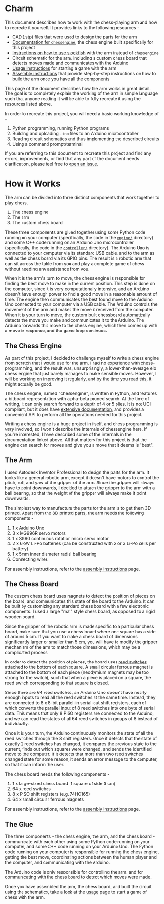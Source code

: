 # Charm
This document describes how to work with the chess-playing arm and how to recreate it yourself. It provides links to the following resources -

- CAD (.stp) files that were used to design the parts for the arm
- [Documentation for `chessengine`](https://chessengine.readthedocs.io/en/latest), the chess engine built specifically for this project
- [Instructions on how to use stockfish](./stockfish.md) with the arm instead of `chessengine`
- [Circuit schematic](../data/chessbot.kicad_sch) for the arm, including a custom chess board that detects moves made and communicates with the Arduino
- [Usage instructions](./usage.md) for starting a game with the arm
- [Assembly instructions](./assemble.md) that provide step-by-step instructions on how to build the arm once you have all the components


This page of the document describes how the arm works in great detail. The goal is to completely explain the working of the arm in simple language such that anyone reading it will be able to fully recreate it using the resources listed above.

In order to recreate this project, you will need a basic working knowledge of -
1. Python programming, running Python programs
2. Building and uploading `.ino` files to an Arduino microcontroller
3. Reading circuit schematics and thus implementing the described circuits
4. Using a command prompt/terminal

If you are referring to this document to recreate this project and find any errors, improvements, or find that any part of the document needs clarification, please feel free to [open an issue](https://github.com/hrushikeshrv/charm/issues).

# How it Works
<!-- Add a block diagram of the system -->
The arm can be divided into three distinct components that work together to play chess.

1. The chess engine
2. The arm
3. The custom chess board

These three components are glued together using some Python code running on your computer (specifically, the code in the [`engine/`](https://github.com/hrushikeshrv/charm/tree/main/engine) directory) and some C++ code running on an Arduino Uno microcontroller (specifically, the code in the [`controller/`](https://github.com/hrushikeshrv/charm/tree/main/controller) directory). The Arduino Uno is connected to your computer via its standard USB cable, and to the arm  as well as the chess board via its GPIO pins. The result is a robotic arm that can sit across the table from you and play a complete game of chess without needing any assistance from you.

When it is the arm's turn to move, the chess engine is responsible for finding the best move to make in the current position. This step is done on the computer, since it is very computationally intensive, and an Arduino doesn't have enough power to find a good move in a reasonable amount of time. The engine then communicates the best found move to the Arduino Uno connected to your computer via a USB cable. The Arduino controls the movement of the arm and makes the move it received from the computer. When it is your turn to move, the custom built chessboard automatically detects the move you make and communicates it to the Arduino. The Arduino forwards this move to the chess engine, which then comes up with a move in response, and the game loop continues.

## The Chess Engine

As part of this project, I decided to challenge myself to write a chess engine from scratch that I would use for the arm. I had no experience with chess-programming, and the result was, unsurprisingly, a lower-than-average elo chess engine that just barely manages to make sensible moves. However, I will be working on improving it regularly, and by the time you read this, it might actually be good.

The chess engine, named "chessengine", is written in Python, and features a bitboard representation with alpha-beta pruned search. At the time of writing, it can only search forward to a depth of 4 or 5 plies. It is not UCI compliant, but it does have [extensive documentation](https://chessengine.readthedocs.io/en/latest), and provides a convenient API to perform all the operations needed for this project.

Writing a chess engine is a huge project in itself, and chess programming is _very_ involved, so I won't describe the internals of chessengine here. If you're interested, I have described some of the internals in the documentation linked above. All that matters for this project is that the engine can search for moves and give you a move that it deems is "best".

## The Arm
<!-- Add screenshots of the 3D model of the arm -->
I used Autodesk Inventor Professional to design the parts for the arm. It looks like a general robotic arm, except it doesn't have motors to control the pitch, roll, and yaw of the gripper of the arm. Since the gripper will always have to point downwards, I decided to attach the gripper to the arm with a ball bearing, so that the weight of the gripper will always make it point downwards.

The simplest way to manufacture the parts for the arm is to get them 3D printed. Apart from the 3D printed parts, the arm needs the following components -

1. 1 x Arduino Uno
2. 3 x MG996R servo motors
3. 1 x SG90 continuous rotation micro servo motor
4. 2 x 6-9V Li-Po batteries (can be constructed with 2 or 3 Li-Po cells per battery)
5. 1 x 5mm inner diameter radial ball bearing
6. Connecting wires

For assembly instructions, refer to the [assembly instructions](./assemble.md) page.

## The Chess Board
<!-- Add screenshots of the chess board -->
The custom chess board uses magnets to detect the position of pieces on the board, and communicates this state of the board to the Arduino. It can be built by customizing any standard chess board with a few electronic components. I used a large "mat" style chess board, as opposed to a rigid wooden board. 

Since the gripper of the robotic arm is made specific to a particular chess board, make sure that you use a chess board where one square has a side of around 5 cm. If you want to make a chess board of dimensions significantly larger or smaller than 5 cm, you will have to modify the gripper mechanism of the arm to match those dimensions, which may be a complicated process. 

In order to detect the position of pieces, the board uses [reed switches](https://en.wikipedia.org/wiki/Reed_switch) attached to the bottom of each square. A small circular ferrous magnet is attached to the bottom of each piece (neodymium magnets may be too strong for the switch), such that when a piece is placed on a square, the reed switch corresponding to that square is closed.

Since there are 64 reed switches, an Arduino Uno doesn't have nearly enough inputs to read all the reed switches at the same time. Instead, they are connected to 8 x 8-bit parallel-in serial-out shift registers, each of which converts the parallel input of 8 reed switches into one byte of serial data. This means that only 8 PISO registers are connected to the Arduino, and we can read the states of all 64 reed switches in groups of 8 instead of individually.

Once it is your turn, the Arduino continuously monitors the state of all the reed switches through the 8 shift registers. Once it detects that the state of exactly 2 reed switches has changed, it compares the previous state to the current, finds out which squares were changed, and sends the identified move to the computer. If it detects that more than two reed switches changed state for some reason, it sends an error message to the computer, so that it can inform the user.

The chess board needs the following components - 

1. 1 x large-sized chess board (1 square of side 5 cm)
2. 64 x reed switches
3. 8 x PISO shift registers (e.g. 74HC165)
4. 64 x small circular ferrous magnets

For assembly instructions, refer to the [assembly instructions](./assemble.md) page.

## The Glue

The three components - the chess engine, the arm, and the chess board - communicate with each other using some Python code running on your computer, and some C++ code running on your Arduino Uno. The Python code running on your computer is responsible for running the chess engine, getting the best move, coordinating actions between the human player and the computer, and communicating with the Arduino.

The Arduino code is only responsible for controlling the arm, and for communicating with the chess board to detect which moves were made.

Once you have assembled the arm, the chess board, and built the circuit using the schematics, take a look at the [usage](./usage.md) page to start a game of chess with the arm.